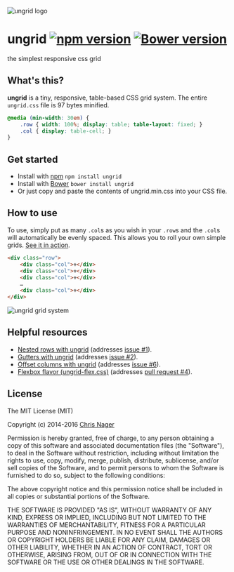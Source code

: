 ![ungrid logo](../gh-pages/favicon.png "ungrid logo")

# ungrid [![npm version](https://badge.fury.io/js/ungrid.svg)](http://badge.fury.io/js/ungrid) [![Bower version](https://badge.fury.io/bo/ungrid.svg)](http://badge.fury.io/bo/ungrid)

the simplest responsive css grid



## What's this?

__ungrid__ is a tiny, responsive, table-based CSS grid system. The entire `ungrid.css` file is 97 bytes minified.

```css
@media (min-width: 30em) {
    .row { width: 100%; display: table; table-layout: fixed; }
    .col { display: table-cell; }
}
```



## Get started

- Install with [npm](//www.npmjs.com/package/ungrid) `npm install ungrid`
- Install with [Bower](//bower.io) `bower install ungrid`
- Or just copy and paste the contents of ungrid.min.css into your CSS file.



## How to use

To use, simply put as many `.col`s as you wish in your `.row`s and the `.col`s will automatically be evenly spaced. This allows you to roll your own simple grids. [See it in action](//codepen.io/chrisnager/pen/ypokv).

```html
<div class="row">
    <div class="col">⚜</div>
    <div class="col">⚜</div>
    <div class="col">⚜</div>
    …
    <div class="col">⚜</div>
</div>
```

![ungrid grid system](../gh-pages/ungrid-screenshot.png "ungrid grid system")



## Helpful resources

- [Nested rows with ungrid](//codepen.io/chrisnager/pen/EeJqH) (addresses [issue #1](//github.com/chrisnager/ungrid/issues/1)).
- [Gutters with ungrid](//codepen.io/chrisnager/pen/arKBu) (addresses [issue #2](//github.com/chrisnager/ungrid/issues/2)).
- [Offset columns with ungrid](//codepen.io/chrisnager/pen/QbqxJO) (addresses [issue #6](//github.com/chrisnager/ungrid/issues/6)).
- [Flexbox flavor (ungrid-flex.css)](//codepen.io/chrisnager/pen/BNejRQ) (addresses [pull request #4](//github.com/chrisnager/ungrid/pull/4)).



## License

The MIT License (MIT)

Copyright (c) 2014-2016 [Chris Nager](//twitter.com/chrisnager)

Permission is hereby granted, free of charge, to any person obtaining a copy of
this software and associated documentation files (the "Software"), to deal in
the Software without restriction, including without limitation the rights to
use, copy, modify, merge, publish, distribute, sublicense, and/or sell copies of
the Software, and to permit persons to whom the Software is furnished to do so,
subject to the following conditions:

The above copyright notice and this permission notice shall be included in all
copies or substantial portions of the Software.

THE SOFTWARE IS PROVIDED "AS IS", WITHOUT WARRANTY OF ANY KIND, EXPRESS OR
IMPLIED, INCLUDING BUT NOT LIMITED TO THE WARRANTIES OF MERCHANTABILITY, FITNESS
FOR A PARTICULAR PURPOSE AND NONINFRINGEMENT. IN NO EVENT SHALL THE AUTHORS OR
COPYRIGHT HOLDERS BE LIABLE FOR ANY CLAIM, DAMAGES OR OTHER LIABILITY, WHETHER
IN AN ACTION OF CONTRACT, TORT OR OTHERWISE, ARISING FROM, OUT OF OR IN
CONNECTION WITH THE SOFTWARE OR THE USE OR OTHER DEALINGS IN THE SOFTWARE.
